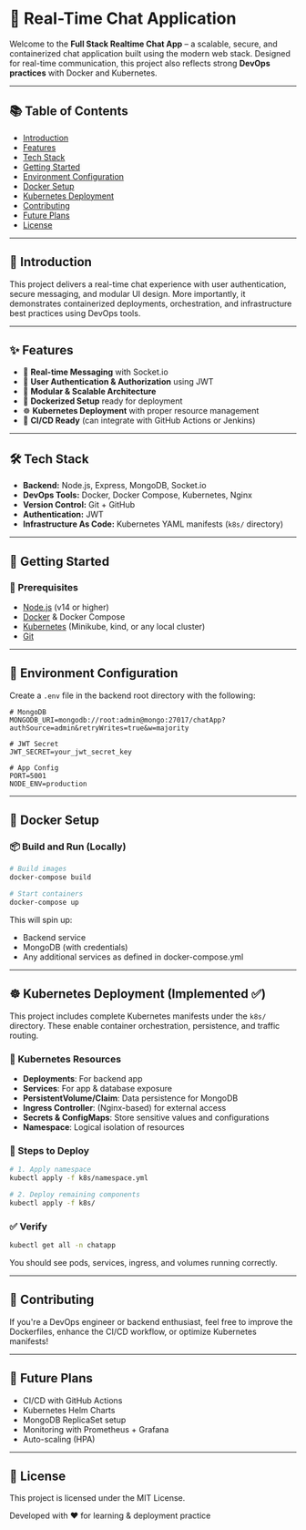 # 💬 Real-Time Chat Application

Welcome to the **Full Stack Realtime Chat App** – a scalable, secure, and containerized chat application built using the modern web stack. Designed for real-time communication, this project also reflects strong **DevOps practices** with Docker and Kubernetes.

---

## 📚 Table of Contents

- [Introduction](#-introduction)  
- [Features](#-features)  
- [Tech Stack](#-tech-stack)  
- [Getting Started](#-getting-started)  
- [Environment Configuration](#-environment-configuration)  
- [Docker Setup](#-docker-setup)  
- [Kubernetes Deployment](#️-kubernetes-deployment-implemented-)  
- [Contributing](#-contributing)  
- [Future Plans](#-future-plans)  
- [License](#-license)

---

## 📝 Introduction

This project delivers a real-time chat experience with user authentication, secure messaging, and modular UI design. More importantly, it demonstrates containerized deployments, orchestration, and infrastructure best practices using DevOps tools.

---

## ✨ Features

- 🔴 **Real-time Messaging** with Socket.io  
- 🔐 **User Authentication & Authorization** using JWT  
- 🧩 **Modular & Scalable Architecture**  
- 🐳 **Dockerized Setup** ready for deployment  
- ☸️ **Kubernetes Deployment** with proper resource management  
- 🔄 **CI/CD Ready** (can integrate with GitHub Actions or Jenkins)  

---

## 🛠️ Tech Stack

- **Backend:** Node.js, Express, MongoDB, Socket.io  
- **DevOps Tools:** Docker, Docker Compose, Kubernetes, Nginx  
- **Version Control:** Git + GitHub  
- **Authentication:** JWT  
- **Infrastructure As Code:** Kubernetes YAML manifests (`k8s/` directory)

---

## 🚀 Getting Started

### 🔧 Prerequisites

- [Node.js](https://nodejs.org/) (v14 or higher)  
- [Docker](https://www.docker.com/) & Docker Compose  
- [Kubernetes](https://kubernetes.io/) (Minikube, kind, or any local cluster)  
- [Git](https://git-scm.com/)  

---

## 📝 Environment Configuration

Create a `.env` file in the backend root directory with the following:

```env
# MongoDB
MONGODB_URI=mongodb://root:admin@mongo:27017/chatApp?authSource=admin&retryWrites=true&w=majority

# JWT Secret
JWT_SECRET=your_jwt_secret_key

# App Config
PORT=5001
NODE_ENV=production
```

---

## 🐳 Docker Setup

### 📦 Build and Run (Locally)

```bash
# Build images
docker-compose build

# Start containers
docker-compose up
```

This will spin up:

- Backend service  
- MongoDB (with credentials)  
- Any additional services as defined in docker-compose.yml  

---

## ☸️ Kubernetes Deployment (Implemented ✅)

This project includes complete Kubernetes manifests under the `k8s/` directory. These enable container orchestration, persistence, and traffic routing.

### 🔧 Kubernetes Resources

- **Deployments**: For backend app  
- **Services**: For app & database exposure  
- **PersistentVolume/Claim**: Data persistence for MongoDB  
- **Ingress Controller**: (Nginx-based) for external access  
- **Secrets & ConfigMaps**: Store sensitive values and configurations  
- **Namespace**: Logical isolation of resources  

### 🚀 Steps to Deploy

```bash
# 1. Apply namespace
kubectl apply -f k8s/namespace.yml

# 2. Deploy remaining components
kubectl apply -f k8s/
```

### ✅ Verify

```bash
kubectl get all -n chatapp
```

You should see pods, services, ingress, and volumes running correctly.

---

## 🤝 Contributing

If you're a DevOps engineer or backend enthusiast, feel free to improve the Dockerfiles, enhance the CI/CD workflow, or optimize Kubernetes manifests!

---

## 🔭 Future Plans

- CI/CD with GitHub Actions  
- Kubernetes Helm Charts  
- MongoDB ReplicaSet setup  
- Monitoring with Prometheus + Grafana  
- Auto-scaling (HPA)  

---

## 📄 License

This project is licensed under the MIT License.

Developed with ❤️ for learning & deployment practice
